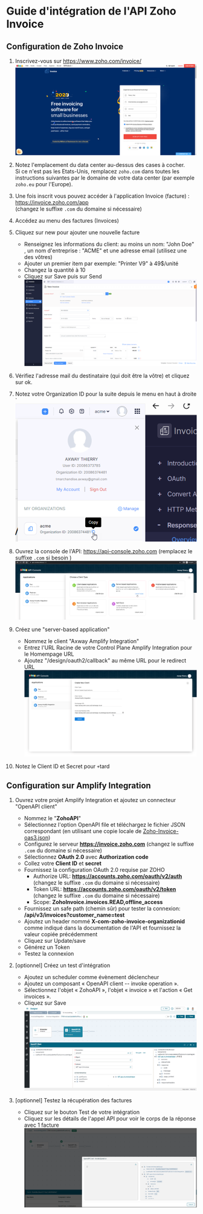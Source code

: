 # Guide d'intégration de l'API Zoho Invoice

## Configuration de Zoho Invoice

1. Inscrivez-vous sur <https://www.zoho.com/invoice/> \
   ![Sign Up](../assets/zoho-api-instructions/image1.png)

2. Notez l'emplacement du data center au-dessus des cases à cocher. \
   Si ce n'est pas les Etats-Unis, remplacez `zoho.com` dans toutes les instructions suivantes par le domaine de votre data center (par exemple `zoho.eu` pour l'Europe).

3. Une fois inscrit vous pouvez accéder à l'application Invoice (facture) : <https://invoice.zoho.com/app> \
    (changez le suffixe `.com` du domaine si nécessaire)

4. Accédez au menu des factures (Invoices)

5. Cliquez sur new pour ajouter une nouvelle facture

   - Renseignez les informations du client: au moins un nom: "John Doe" , un nom d'entreprise : "ACME" et une adresse email (utilisez une des vôtres)
   - Ajouter un premier item par exemple: "Printer V9" à 49$/unité
   - Changez la quantité à 10
   - Cliquez sur Save puis sur Send \
     ![New invoice](../assets/zoho-api-instructions/image2.png)

6. Vérifiez l'adresse mail du destinataire (qui doit être la vôtre) et cliquez sur ok.

7. Notez votre Organization ID pour la suite depuis le menu en haut à droite\
`  ![Organization ID](../assets/zoho-api-instructions/image3.png)

8. Ouvrez la console de l'API: <https://api-console.zoho.com> (remplacez le suffixe
    `.com` si besoin )![API console](../assets/zoho-api-instructions/image4.png)

9. Créez une "server-based application"
   - Nommez le client "Axway Amplify Integration"
   - Entrez l'URL Racine de votre Control Plane Amplify Integration pour le Homempage URL
   - Ajoutez "/design/oauth2/callback" au même URL pour le redirect URL![server-based application](../assets/zoho-api-instructions/image5.png)

10. Notez le Client ID et Secret pour `+`tard 

## Configuration sur Amplify Integration

1. Ouvrez votre projet Amplify Integration et ajoutez un connecteur "OpenAPI client"
    - Nommez le "**ZohoAPI**"
    - Sélectionnez l'option OpenAPI file et téléchargez le fichier JSON correspondant (en utilisant une copie locale de [Zoho-Invoice-oas3.json](../assets/Zoho-Invoice-oas3.json))
    - Configurez le serveur **<https://invoice.zoho.com>** (changez le suffixe `.com` du domaine si nécessaire)
    - Sélectionnez **OAuth 2.0** avec  **Authorization code**
    - Collez votre **Client ID** et **secret**
    - Fournissez la configuration OAuth 2.0 requise par ZOHO
        - Authorize URL: **<https://accounts.zoho.com/oauth/v2/auth>** \
          (changez le suffixe `.com` du domaine si nécessaire)
        - Token URL: **<https://accounts.zoho.com/oauth/v2/token>** \
          (changez le suffixe `.com` du domaine si nécessaire)
        - Scope: **ZohoInvoice.invoices.READ,offline_access**
    - Fournissez un safe path (chemin sûr) pour tester la connexion: **/api/v3/invoices?customer_name=test**
    - Ajoutez un header nommé **X-com-zoho-invoice-organizationid** comme indiqué dans la documentation de l'API et fournissez la valeur copiée précédemment
    - Cliquez sur Update/save 
    - Générez un Token
    - Testez la connexion

2. [optionnel] Créez un test d'intégration
    - Ajoutez un scheduler comme évènement déclencheur
    - Ajoutez un composant « OpenAPI client -- invoke operation ».
    - Sélectionnez l'objet « ZohoAPI », l'objet « invoice » et l'action « Get invoices ». 
    - Cliquez sur Save
    ![integration](../assets/zoho-api-instructions/image6.png)

3. [optionnel] Testez la récupération des factures
    - Cliquez sur le bouton Test de votre intégration
    - Cliquez sur les détails de l'appel API pour voir le corps de la réponse avec 1 facture
        ![Test](../assets/zoho-api-instructions/image7.png)
